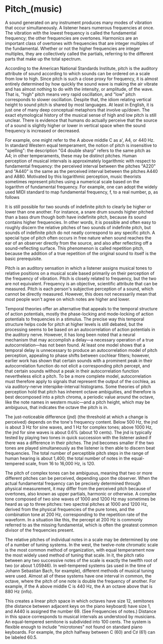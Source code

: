 # Pitch_(music)

A sound generated on any instrument produces many modes of vibration that occur simultaneously. A listener hears numerous frequencies at once. The vibration with the lowest frequency is called the fundamental frequency; the other frequencies are overtones. Harmonics are an important class of overtones with frequencies that are integer multiples of the fundamental. Whether or not the higher frequencies are integer multiples, they are collectively called the partials, referring to the different parts that make up the total spectrum.

According to the American National Standards Institute, pitch is the auditory attribute of sound according to which sounds can be ordered on a scale from low to high. Since pitch is such a close proxy for frequency, it is almost entirely determined by how quickly the sound wave is making the air vibrate and has almost nothing to do with the intensity, or amplitude, of the wave. That is, "high" pitch means very rapid oscillation, and "low" pitch corresponds to slower oscillation. Despite that, the idiom relating vertical height to sound pitch is shared by most languages. At least in English, it is just one of many deep conceptual metaphors that involve up/down. The exact etymological history of the musical sense of high and low pitch is still unclear. There is evidence that humans do actually perceive that the source of a sound is slightly higher or lower in vertical space when the sound frequency is increased or decreased.

For example, one might refer to the A above middle C as a', A4, or 440 Hz. In standard Western equal temperament, the notion of pitch is insensitive to "spelling": the description "G4 double sharp" refers to the same pitch as A4; in other temperaments, these may be distinct pitches. Human perception of musical intervals is approximately logarithmic with respect to fundamental frequency: the perceived interval between the pitches "A220" and "A440" is the same as the perceived interval between the pitches A440 and A880. Motivated by this logarithmic perception, music theorists sometimes represent pitches using a numerical scale based on the logarithm of fundamental frequency. For example, one can adopt the widely used MIDI standard to map fundamental frequency, f, to a real number, p, as follows

It is still possible for two sounds of indefinite pitch to clearly be higher or lower than one another. For instance, a snare drum sounds higher pitched than a bass drum though both have indefinite pitch, because its sound contains higher frequencies. In other words, it is possible and often easy to roughly discern the relative pitches of two sounds of indefinite pitch, but sounds of indefinite pitch do not neatly correspond to any specific pitch. A special type of pitch often occurs in free nature when sound reaches the ear of an observer directly from the source, and also after reflecting off a sound-reflecting surface. This phenomenon is called repetition pitch, because the addition of a true repetition of the original sound to itself is the basic prerequisite.

Pitch is an auditory sensation in which a listener assigns musical tones to relative positions on a musical scale based primarily on their perception of the frequency of vibration. Pitch is closely related to frequency, but the two are not equivalent. Frequency is an objective, scientific attribute that can be measured. Pitch is each person's subjective perception of a sound, which cannot be directly measured. However, this does not necessarily mean that most people won't agree on which notes are higher and lower.

Temporal theories offer an alternative that appeals to the temporal structure of action potentials, mostly the phase-locking and mode-locking of action potentials to frequencies in a stimulus. The precise way this temporal structure helps code for pitch at higher levels is still debated, but the processing seems to be based on an autocorrelation of action potentials in the auditory nerve. However, it has long been noted that a neural mechanism that may accomplish a delay—a necessary operation of a true autocorrelation—has not been found. At least one model shows that a temporal delay is unnecessary to produce an autocorrelation model of pitch perception, appealing to phase shifts between cochlear filters; however, earlier work has shown that certain sounds with a prominent peak in their autocorrelation function do not elicit a corresponding pitch percept, and that certain sounds without a peak in their autocorrelation function nevertheless elicit a pitch. To be a more complete model, autocorrelation must therefore apply to signals that represent the output of the cochlea, as via auditory-nerve interspike-interval histograms. Some theories of pitch perception hold that pitch has inherent octave ambiguities, and therefore is best decomposed into a pitch chroma, a periodic value around the octave, like the note names in western music—and a pitch height, which may be ambiguous, that indicates the octave the pitch is in.

The just-noticeable difference (jnd) (the threshold at which a change is perceived) depends on the tone's frequency content. Below 500 Hz, the jnd is about 3 Hz for sine waves, and 1 Hz for complex tones; above 1000 Hz, the jnd for sine waves is about 0.6% (about 10 cents). The jnd is typically tested by playing two tones in quick succession with the listener asked if there was a difference in their pitches. The jnd becomes smaller if the two tones are played simultaneously as the listener is then able to discern beat frequencies. The total number of perceptible pitch steps in the range of human hearing is about 1,400; the total number of notes in the equal-tempered scale, from 16 to 16,000 Hz, is 120.

The pitch of complex tones can be ambiguous, meaning that two or more different pitches can be perceived, depending upon the observer. When the actual fundamental frequency can be precisely determined through physical measurement, it may differ from the perceived pitch because of overtones, also known as upper partials, harmonic or otherwise. A complex tone composed of two sine waves of 1000 and 1200 Hz may sometimes be heard as up to three pitches: two spectral pitches at 1000 and 1200 Hz, derived from the physical frequencies of the pure tones, and the combination tone at 200 Hz, corresponding to the repetition rate of the waveform. In a situation like this, the percept at 200 Hz is commonly referred to as the missing fundamental, which is often the greatest common divisor of the frequencies present.

The relative pitches of individual notes in a scale may be determined by one of a number of tuning systems. In the west, the twelve-note chromatic scale is the most common method of organization, with equal temperament now the most widely used method of tuning that scale. In it, the pitch ratio between any two successive notes of the scale is exactly the twelfth root of two (or about 1.05946). In well-tempered systems (as used in the time of Johann Sebastian Bach, for example), different methods of musical tuning were used. Almost all of these systems have one interval in common, the octave, where the pitch of one note is double the frequency of another. For example, if the A above middle C is 440 Hz, the A an octave above that is 880 Hz (info).

This creates a linear pitch space in which octaves have size 12, semitones (the distance between adjacent keys on the piano keyboard) have size 1, and A440 is assigned the number 69. (See Frequencies of notes.) Distance in this space corresponds to musical intervals as understood by musicians. An equal-tempered semitone is subdivided into 100 cents. The system is flexible enough to include "microtones" not found on standard piano keyboards. For example, the pitch halfway between C (60) and C♯ (61) can be labeled 60.5.